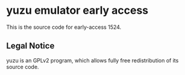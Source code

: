 yuzu emulator early access
=============

This is the source code for early-access 1524.

## Legal Notice

yuzu is an GPLv2 program, which allows fully free redistribution of its source code.